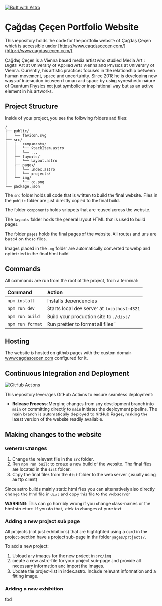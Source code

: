 
[![Built with Astro](https://astro.badg.es/v2/built-with-astro/small.svg)](https://astro.build)


# Çağdaş Çeçen Portfolio Website


This repository holds the code for the portfolio website of Çağdaş Çeçen
which is accessible under [https://www.cagdascecen.com/](https://www.cagdascecen.com/).


Çağdaş Çeçen is a Vienna based media artist who studied Media Art : 
Digital Art at University of Applied Arts Vienna and Physics at University 
of Vienna. Currently, his artistic practices focuses in the relationship between 
human movement, space and uncertainity. Since 2018 he is developing 
new ways of interaction between human and space by using synesthetic 
nature of Quantum Physics not just symbolic or inspirational way 
but as an active element in his artworks. 


## Project Structure

Inside of your project, you see the following folders and files:

```text
/
├── public/
│   └── favicon.svg
├── src/
│   ├── components/
│   │   └── StackItem.astro
│   │   └── ...
│   ├── layouts/
│   │   └── Layout.astro
│   ├── pages/
│   │   └── index.astro
│   │   └── projects/
│   └── img/
│       └── cc.png
└── package.json
```

The `src` folder holds all code that is written to build the final website. Files in the `public` folder are just directly copied to the final build.

The folder `components` holds snippets that are reused across the website.

The `layouts` folder holds the general layout HTML that is used to build pages.

The folder `pages` holds the final pages of the website. All routes and urls are based on these files.

Images placed in the `img` folder are automatically converted to webp and optimizied in the final html build.

## Commands

All commands are run from the root of the project, from a terminal:

| Command                   | Action                                           |
| :------------------------ | :----------------------------------------------- |
| `npm install`             | Installs dependencies                            |
| `npm run dev`             | Starts local dev server at `localhost:4321`      |
| `npm run build`           | Build your production site to `./dist/`          |
| `npm run format`          | Run prettier to format all files      `          |

## Hosting

The website is hosted on github pages with the custom domain www.cagdascecen.com configured for it.

## Continuous Integration and Deployment

![GitHub Actions](https://img.shields.io/badge/github%20actions-%232671E5.svg?style=for-the-badge&logo=githubactions&logoColor=white)

This repository leverages GitHub Actions to ensure seamless deployment:

- <strong>Release Process</strong>: Merging changes from any development branch into `main` or committing directly to `main` initiates the deployment pipeline. The main branch is automatically deployed to GitHub Pages, making the latest version of the website readily available.

## Making changes to the website

### General Changes 

1. Change the relevant file in the `src` folder. 
2. Run `npm run build` to create a new build of the website. The final files are located in the `dist` folder.
3. Copy the final files from the `dist` folder to the web server (usually using an ftp client)

Since astro builds mainly static html files you can alternatively also directly 
change the html file in `dist` and copy this file to the webserver.

**WARNING**: This can go horribly wrong if you change class-names or the html structure. If you do that, stick to changes of pure text.

### Adding a new project sub page

All projects (not just exhibitions) that are highlighted using a card in the project-section have a project sub-page in the folder `pages/projects/`. 

To add a new project:

1. Upload any images for the new project in `src/img`
2. create a new astro-file for your project sub-page and provide all necessary information and import the images.
3. Update the project-list in index.astro. Include relevant information and a fitting image.

### Adding a new exhibition

tbd
